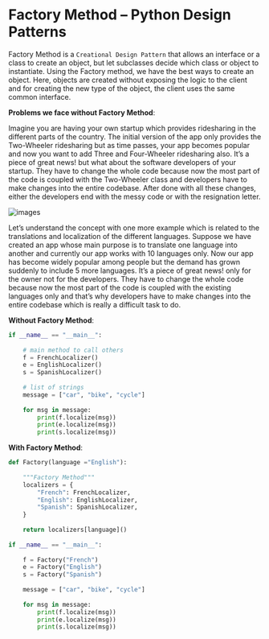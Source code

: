 # Factory Method – Python Design Patterns

Factory Method is a `Creational Design Pattern` that allows an interface or a class to create an object, but let subclasses decide which class or object to instantiate. Using the Factory method, we have the best ways to create an object. Here, objects are created without exposing the logic to the client and for creating the new type of the object, the client uses the same common interface.

**Problems we face without Factory Method**:

Imagine you are having your own startup which provides ridesharing in the different parts of the country. The initial version of the app only provides the Two-Wheeler ridesharing but as time passes, your app becomes popular and now you want to add Three and Four-Wheeler ridesharing also.
It’s a piece of great news! but what about the software developers of your startup. They have to change the whole code because now the most part of the code is coupled with the Two-Wheeler class and developers have to make changes into the entire codebase.
After done with all these changes, either the developers end with the messy code or with the resignation letter.

![images][1]

Let’s understand the concept with one more example which is related to the translations and localization of the different languages.
Suppose we have created an app whose main purpose is to translate one language into another and currently our app works with 10 languages only. Now our app has become widely popular among people but the demand has grown suddenly to include 5 more languages.
It’s a piece of great news! only for the owner not for the developers. They have to change the whole code because now the most part of the code is coupled with the existing languages only and that’s why developers have to make changes into the entire codebase which is really a difficult task to do.

**Without Factory Method**:

```py
if __name__ == "__main__": 
  
    # main method to call others 
    f = FrenchLocalizer() 
    e = EnglishLocalizer() 
    s = SpanishLocalizer() 
  
    # list of strings 
    message = ["car", "bike", "cycle"] 
  
    for msg in message: 
        print(f.localize(msg)) 
        print(e.localize(msg)) 
        print(s.localize(msg)) 
```

**With Factory Method**:

```py
def Factory(language ="English"): 
  
    """Factory Method"""
    localizers = { 
        "French": FrenchLocalizer, 
        "English": EnglishLocalizer, 
        "Spanish": SpanishLocalizer, 
    } 
  
    return localizers[language]() 
  
if __name__ == "__main__": 
  
    f = Factory("French") 
    e = Factory("English") 
    s = Factory("Spanish") 
  
    message = ["car", "bike", "cycle"] 
  
    for msg in message: 
        print(f.localize(msg)) 
        print(e.localize(msg)) 
        print(s.localize(msg)) 
```

[1]: https://media.geeksforgeeks.org/wp-content/uploads/20200117094810/localizer2.jpg